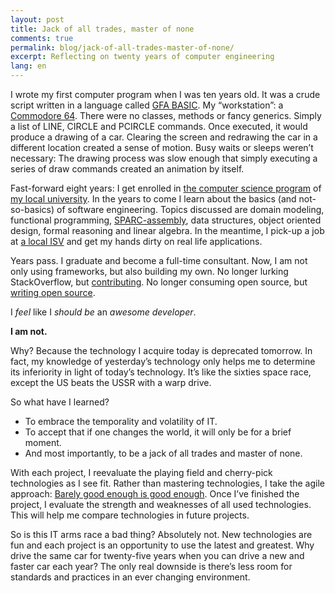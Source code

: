 ```yaml
---
layout: post
title: Jack of all trades, master of none
comments: true
permalink: blog/jack-of-all-trades-master-of-none/
excerpt: Reflecting on twenty years of computer engineering
lang: en
---
```

I wrote my first computer program when I was ten years old. It was a crude script written in a language called [GFA BASIC](https://en.wikipedia.org/wiki/GFA_BASIC). My “workstation”: a [Commodore 64](https://en.wikipedia.org/wiki/Commodore_64). There were no classes, methods or fancy generics. Simply a list of LINE, CIRCLE and PCIRCLE commands. Once executed, it would produce a drawing of a car. Clearing the screen and redrawing the car in a different location created a sense of motion. Busy waits or sleeps weren’t necessary: The drawing process was slow enough that simply executing a series of draw commands created an animation by itself. 

Fast-forward eight years: I get enrolled in [the computer science program](http://www.ru.nl/icis/) of [my local university](http://www.ru.nl/english/). In the years to come I learn about the basics (and not-so-basics) of software engineering. Topics discussed are domain modeling, functional programming, [SPARC-assembly](https://en.wikibooks.org/wiki/SPARC_Assembly), data structures, object oriented design, formal reasoning and linear algebra. In the meantime, I pick-up a job at [a local ISV](http://www.kofax.com/aia-software) and get my hands dirty on real life applications.

Years pass. I graduate and become a full-time consultant. Now, I am not only using frameworks, but also building my own. No longer lurking StackOverflow, but [contributing](http://stackoverflow.com/users/546967/martin-devillers). No longer consuming open source, but [writing open source](https://github.com/MartinDevillers).

I *feel* like I *should be* an *awesome developer*.

**I am not.**

Why? Because the technology I acquire today is deprecated tomorrow. In fact, my knowledge of yesterday’s technology only helps me to determine its inferiority in light of today’s technology. It’s like the sixties space race, except the US beats the USSR with a warp drive.

So what have I learned? 

* To embrace the temporality and volatility of IT.
* To accept that if one changes the world, it will only be for a brief moment.
* And most importantly, to be a jack of all trades and master of none. 

With each project, I reevaluate the playing field and cherry-pick technologies as I see fit. Rather than mastering technologies, I take the agile approach: [Barely good enough is good enough](http://agilemodeling.com/essays/barelyGoodEnough.html). Once I’ve finished the project, I evaluate the strength and weaknesses of all used technologies. This will help me compare technologies in future projects. 

So is this IT arms race a bad thing? Absolutely not. New technologies are fun and each project is an opportunity to use the latest and greatest. Why drive the same car for twenty-five years when you can drive a new and faster car each year? The only real downside is there’s less room for standards and practices in an ever changing environment. 

